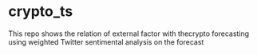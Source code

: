 # crypto_ts
This repo shows the relation of external factor with thecrypto forecasting using weighted Twitter sentimental analysis on the forecast 
